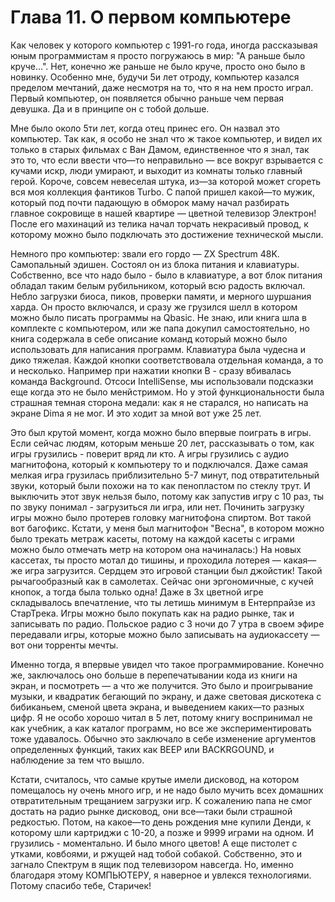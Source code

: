 # Глава 11. О первом компьютере

Как человек у которого компьютер с 1991-го года, иногда рассказывая юным программистам я просто погружаюсь в мир: "А раньше было круче...". Нет, конечно же раньше не было круче, просто оно было в новинку. Особенно мне, будучи 5и лет отроду, компьютер казался пределом мечтаний, даже несмотря на то, что я на нем просто играл. Первый компьютер, он появляется обычно раньше чем первая девушка. Да и в принципе он с тобой дольше.

Мне было около 5ти лет, когда отец принес его. Он назвал это компьютер. Так как, я особо не знал что ж такое компьютер, и видел их только в старых фильмах с Ван Дамом, единственное что я знал, так это то, что если ввести что—то неправильно — все вокруг взрывается с кучами искр, люди умирают, и выходит из комнаты только главный герой. Короче, совсем невеселая штука, из—за которой может сгореть вся моя коллекция фантиков Turbo. С папой пришел какой—то мужик, который под почти падающую в обморок маму начал разбирать главное сокровище в нашей квартире — цветной телевизор Электрон! После его махинаций из телика начал торчать некрасивый провод, к которому можно было подключать это достижение технической мысли.

Немного про компьютер: звали его гордо — ZX Spectrum 48K. Самопальный эдишен. Состоял он из блока питания и клавиатуры. Собственно, все что надо было - было в клавиатуре, а вот блок питания обладал таким белым рубильником, который всю радость включал. Небло загрузки биоса, пиков, проверки памяти, и мерного шуршания харда. Он просто включался, и сразу же грузился шелл в котором можно было писать программы на Qbasic. Не знаю, или книга шла в комплекте с компьютером, или же папа докупил самостоятельно, но книга содержала в себе описание команд который можно было использовать для написания программ. Клавиатура была чудесна и дико тяжелая. Каждой кнопки соответствовала отдельная команда, а то и несколько. Например при нажатии кнопки B - сразу вбивалась команда Background. Отсоси IntelliSense, мы использовали подсказки еще когда это не было менйстримом. Но у этой функциональности была страшная темная сторона медали: как я не старался, но написать на экране Dima я не мог. И это ходит за мной вот уже 25 лет.

Это был крутой момент, когда можно было впервые поиграть в игры. Если сейчас людям, которым меньше 20 лет, рассказывать о том, как игры грузились - поверит вряд ли кто. А игры грузились с аудио магнитофона, который к компьютеру то и подключался. Даже самая мелкая игра грузилась приблизительно 5-7 минут, под отвратительный звуки, который были похожи на то как пенопластом по стеклу трут. И выключить этот звук нельзя было, потому как запустив игру с 10 раз, ты по звуку понимал - загрузиться ли игра, или нет. Починить загрузку игры можно было протерев головку магнитофона спиртом. Вот такой вот багофикс. Кстати, у меня был магнитофон "Весна", в котором можно было трекать метраж касеты, потому на каждой касеты с играми можно было отмечать метр на котором она начиналась:) На новых кассетах, ты просто мотал до тишины, и проходила лотерея — какая—же игра загрузится. Сердцем это игровой станции был джойстик! Такой рычагообразный как в самолетах. Сейчас они эргономичные, с кучей кнопок, а тогда была только одна! Даже в 3х цветной игре складывалось впечатление, что ты летишь минимум в Ентерпрайзе из СтарТрека. Игры можно было покупать как на радио рынке, так и записывать по радио. Польское радио с 3 ночи до 7 утра в своем эфире передавали игры, которые можно было записывать на аудиокассету — вот они торренты мечты.

Именно тогда, я впервые увидел что такое программирование. Конечно же, заключалось оно больше в перепечатывании кода из книги на экран, и посмотреть — а что же получится. Это было и проигрывание музыки, и квадратик бегающий по экрану, и даже световая дискотека с бибиканьем, сменой цвета экрана, и выведением каких—то разных цифр. Я не особо хорошо читал в 5 лет, потому книгу воспринимал не как учебник, а как каталог программ, но все же экспериментировать тоже удавалось. Обычно это заключало в себе изменение аргументов определенных функций, таких как BEEP или BACKRGOUND, и наблюдение за тем что вышло.

Кстати, считалось, что самые крутые имели дисковод, на котором помещалось ну очень много игр, и не надо было мучить всех домашних отвратительным трещанием загрузки игр. К сожалению папа не смог достать на радио рынке дисковод, они все—таки были страшной редкостью. Потом, на какое—то день рождения мне купили Денди, к которому шли картриджи с 10-20, а позже и 9999 играми на одном. И грузились - моментально. И было много цветов! А еще пистолет с утками, ковбоями, и ржущей над тобой собакой. Собственно, это и загнало Спектрум в ящик под телевизором навсегда. Но, именно благодаря этому КОМПЬЮТЕРУ, я наверное и увлекся технологиями. Потому спасибо тебе, Старичек!


